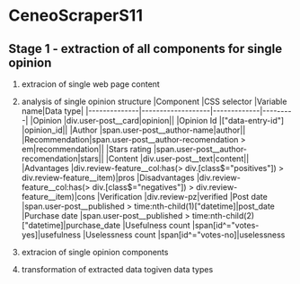 # CeneoScraperS11
## Stage 1 - extraction of all components for single opinion
1. extracion of single web page content
2. analysis of single opinion structure
|Component     |CSS selector       |Variable name|Data type|
|--------------|-------------------|-------------|---------|
|Opinion       |div.user-post__card|opinion||
|Opinion  Id   |["data-entry-id"]  |opinion_id|| 
|Author        |span.user-post__author-name|author||
|Recommendation|span.user-post__author-recomendation > em|recommendation||
|Stars rating  |span.user-post__author-recomendation|stars||
|Content       |div.user-post__text|content||
|Advantages    |div.review-feature__col:has(> div.[class$="positives"]) > div.review-feature__item)|pros
|Disadvantages |div.review-feature__col:has(> div.[class$="negatives"]) > div.review-feature__item)|cons
|Verification  |div.review-pz|verified
|Post date     |span.user-post__published > time:nth-child(1)["datetime]|post_date
|Purchase date |span.user-post__published > time:nth-child(2)["datetime]|purchase_date
|Usefulness count  |span[id^="votes-yes]|usefulness
|Uselessness count |span[id^="votes-no]|uselessness

3. extracion of single opinion components
4. transformation of extracted data togiven data types